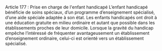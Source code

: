 Article 177 : Prise en charge de l'enfant handicapé
L’enfant handicapé bénéficie de soins spéciaux, d’un programme d’enseignement spécialisé, d’une aide spéciale adaptée à son état.
Les enfants handicapés ont droit à une éducation gratuite en milieu ordinaire et autant que possible dans les établissements proches de leur domicile.
Lorsque la gravité du handicap empêche l’intéressé de fréquenter avantageusement un établissement d’enseignement ordinaire, celui-ci est orienté vers un établissement spécialisé.
